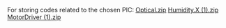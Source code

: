 For storing codes related to the chosen PIC:
[Optical.zip](https://github.com/user-attachments/files/18054538/Optical.zip)
[Humidity.X (1).zip](https://github.com/user-attachments/files/18054541/Humidity.X.1.zip)
[MotorDriver (1).zip](https://github.com/user-attachments/files/18054543/MotorDriver.1.zip)
